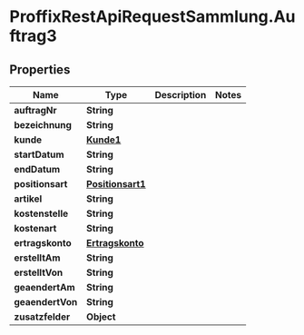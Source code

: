 # ProffixRestApiRequestSammlung.Auftrag3

## Properties
Name | Type | Description | Notes
------------ | ------------- | ------------- | -------------
**auftragNr** | **String** |  | 
**bezeichnung** | **String** |  | 
**kunde** | [**Kunde1**](Kunde1.md) |  | 
**startDatum** | **String** |  | 
**endDatum** | **String** |  | 
**positionsart** | [**Positionsart1**](Positionsart1.md) |  | 
**artikel** | **String** |  | 
**kostenstelle** | **String** |  | 
**kostenart** | **String** |  | 
**ertragskonto** | [**Ertragskonto**](Ertragskonto.md) |  | 
**erstelltAm** | **String** |  | 
**erstelltVon** | **String** |  | 
**geaendertAm** | **String** |  | 
**geaendertVon** | **String** |  | 
**zusatzfelder** | **Object** |  | 



